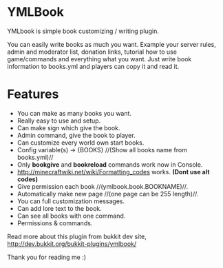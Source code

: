 YMLBook
=======
YMLbook is simple book customizing / writing plugin.

You can easily write books as much you want. Example your server rules, admin and moderator list, donation links, tutorial how to use game/commands and everything what you want. Just write book information to books.yml and players can copy it and read it.

Features
=======
* You can make as many books you want.
* Really easy to use and setup.
* Can make sign which give the book.
* Admin command, give the book to player.
* Can customize every world own start books.
* Config variable(s) -> {BOOKS} //(Show all books name from books.yml)//
* Only **bookgive** and **bookreload** commands work now in Console.
* http://minecraftwiki.net/wiki/Formatting_codes works. **(Dont use alt codes)**
* Give permission each book //(ymlbook.book.BOOKNAME)//.
* Automatically make new page //(one page can be 255 length)//.
* You can full customization messages.
* Can add lore text to the book.
* Can see all books with one command.
* Permissions & commands.


Read more about this plugin from bukkit dev site, http://dev.bukkit.org/bukkit-plugins/ymlbook/

Thank you for reading me :)
